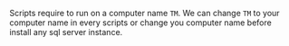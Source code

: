 Scripts require to run on a computer name `TM`. We can change `TM` to
your computer name in every scripts or change you computer name before
install any sql server instance.

